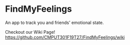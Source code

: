 # FindMyFeelings

An app to track you and friends' emotional state.

Checkout our Wiki Page! https://github.com/CMPUT301F19T27/FindMyFeelings/wiki
